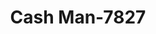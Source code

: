---
f_zip-code: 32626
f_state-code: FL
title: Cash Man-7827
f_phone: 352-490-7666
f_city-only: Chiefland
f_address: 1009 Northwest 19Th Avenue Chiefland
f_location-unique-id: '7827'
slug: cash-man-7827
updated-on: '2024-05-30T13:46:58.046Z'
created-on: '2024-05-30T13:36:59.803Z'
published-on: '2024-05-30T13:54:32.469Z'
f_city-state: cms/city/chiefland-fl.md
f_company: cms/company/cash-man.md
f_state: cms/state/florida.md
layout: '[payday-loan].html'
tags: payday-loan
---